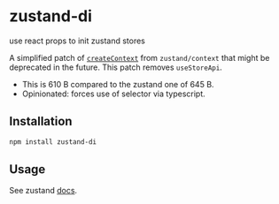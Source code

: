 # zustand-di

use react props to init zustand stores

A simplified patch of [`createContext`](https://github.com/pmndrs/zustand/blob/main/src/context.ts) from `zustand/context` that might be deprecated in the future. This patch removes `useStoreApi`.

- This is 610 B compared to the zustand one of 645 B.
- Opinionated: forces use of selector via typescript.

## Installation

```bash
npm install zustand-di
```

## Usage

See zustand [docs](https://github.com/pmndrs/zustand/blob/main/docs/guides/initialize-state-with-props.md).
